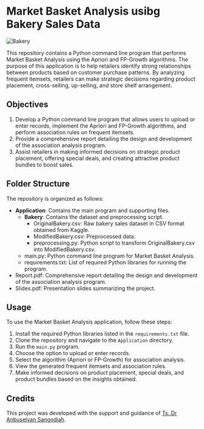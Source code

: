 # Market Basket Analysis usibg Bakery Sales Data

![Bakery](https://upload.wikimedia.org/wikipedia/commons/6/66/Typical_French_bakery_pastries.jpg)

This repository contains a Python command line program that performs Market Basket Analysis using the Apriori and FP-Growth algorithms. The purpose of this application is to help retailers identify strong relationships between products based on customer purchase patterns. By analyzing frequent itemsets, retailers can make strategic decisions regarding product placement, cross-selling, up-selling, and store shelf arrangement.

## Objectives

1. Develop a Python command line program that allows users to upload or enter records, implement the Apriori and FP-Growth algorithms, and perform association rules on frequent itemsets.
2. Provide a comprehensive report detailing the design and development of the association analysis program.
3. Assist retailers in making informed decisions on strategic product placement, offering special deals, and creating attractive product bundles to boost sales.

## Folder Structure

The repository is organized as follows:

- **Application**: Contains the main program and supporting files.
  - **Bakery**: Contains the dataset and preprocessing script.
    - OriginalBakery.csv: Raw bakery sales dataset in CSV format obtained from Kaggle.
    - ModifiedBakery.csv: Preprocessed data.
    - preprocessing.py: Python script to transform OriginalBakery.csv into ModifiedBakery.csv.
  - main.py: Python command line program for Market Basket Analysis.
  - requirements.txt: List of required Python libraries for running the program.
- Report.pdf: Comprehensive report detailing the design and development of the association analysis program.
- Slides.pdf: Presentation slides summarizing the project.

## Usage

To use the Market Basket Analysis application, follow these steps:

1. Install the required Python libraries listed in the `requirements.txt` file.
2. Clone the repository and navigate to the `Application` directory.
3. Run the `main.py` program.
4. Choose the option to upload or enter records.
5. Select the algorithm (Apriori or FP-Growth) for association analysis.
6. View the generated frequent itemsets and association rules.
7. Make informed decisions on product placement, special deals, and product bundles based on the insights obtained.

## Credits

This project was developed with the support and guidance of [Ts. Dr Anbuselvan Sangodiah](https://scholar.google.com/citations?user=KmTXLTIAAAAJ&hl=en).
